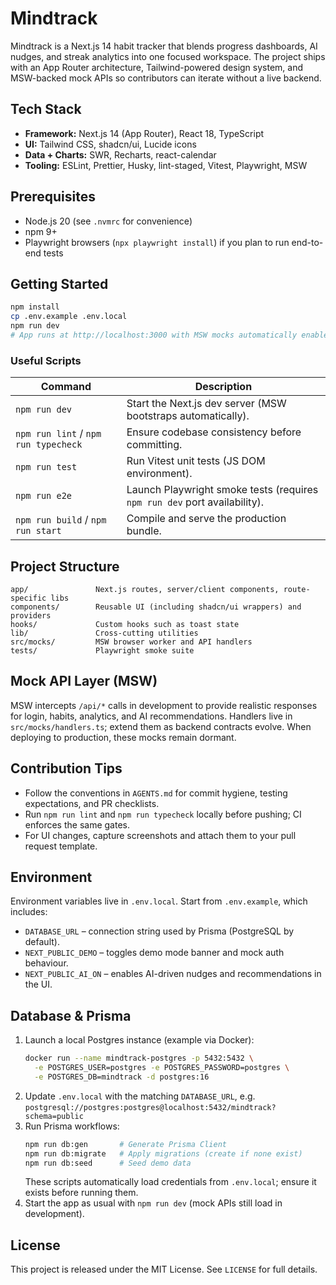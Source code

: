 # Mindtrack

Mindtrack is a Next.js 14 habit tracker that blends progress dashboards, AI nudges, and streak analytics into one focused workspace. The project ships with an App Router architecture, Tailwind-powered design system, and MSW-backed mock APIs so contributors can iterate without a live backend.

## Tech Stack

- **Framework:** Next.js 14 (App Router), React 18, TypeScript  
- **UI:** Tailwind CSS, shadcn/ui, Lucide icons  
- **Data + Charts:** SWR, Recharts, react-calendar  
- **Tooling:** ESLint, Prettier, Husky, lint-staged, Vitest, Playwright, MSW

## Prerequisites

- Node.js 20 (see `.nvmrc` for convenience)  
- npm 9+  
- Playwright browsers (`npx playwright install`) if you plan to run end-to-end tests

## Getting Started

```bash
npm install
cp .env.example .env.local
npm run dev
# App runs at http://localhost:3000 with MSW mocks automatically enabled in development
```

### Useful Scripts

| Command | Description |
| --- | --- |
| `npm run dev` | Start the Next.js dev server (MSW bootstraps automatically). |
| `npm run lint` / `npm run typecheck` | Ensure codebase consistency before committing. |
| `npm run test` | Run Vitest unit tests (JS DOM environment). |
| `npm run e2e` | Launch Playwright smoke tests (requires `npm run dev` port availability). |
| `npm run build` / `npm run start` | Compile and serve the production bundle. |

## Project Structure

```
app/               Next.js routes, server/client components, route-specific libs
components/        Reusable UI (including shadcn/ui wrappers) and providers
hooks/             Custom hooks such as toast state
lib/               Cross-cutting utilities
src/mocks/         MSW browser worker and API handlers
tests/             Playwright smoke suite
```

## Mock API Layer (MSW)

MSW intercepts `/api/*` calls in development to provide realistic responses for login, habits, analytics, and AI recommendations. Handlers live in `src/mocks/handlers.ts`; extend them as backend contracts evolve. When deploying to production, these mocks remain dormant.

## Contribution Tips

- Follow the conventions in `AGENTS.md` for commit hygiene, testing expectations, and PR checklists.  
- Run `npm run lint` and `npm run typecheck` locally before pushing; CI enforces the same gates.  
- For UI changes, capture screenshots and attach them to your pull request template.

## Environment

Environment variables live in `.env.local`. Start from `.env.example`, which includes:

- `DATABASE_URL` – connection string used by Prisma (PostgreSQL by default).  
- `NEXT_PUBLIC_DEMO` – toggles demo mode banner and mock auth behaviour.  
- `NEXT_PUBLIC_AI_ON` – enables AI-driven nudges and recommendations in the UI.

## Database & Prisma

1. Launch a local Postgres instance (example via Docker):
   ```bash
   docker run --name mindtrack-postgres -p 5432:5432 \
     -e POSTGRES_USER=postgres -e POSTGRES_PASSWORD=postgres \
     -e POSTGRES_DB=mindtrack -d postgres:16
   ```
2. Update `.env.local` with the matching `DATABASE_URL`, e.g.  
   `postgresql://postgres:postgres@localhost:5432/mindtrack?schema=public`
3. Run Prisma workflows:
   ```bash
   npm run db:gen       # Generate Prisma Client
   npm run db:migrate   # Apply migrations (create if none exist)
   npm run db:seed      # Seed demo data
   ```
   These scripts automatically load credentials from `.env.local`; ensure it exists before running them.
4. Start the app as usual with `npm run dev` (mock APIs still load in development).

## License

This project is released under the MIT License. See `LICENSE` for full details.
